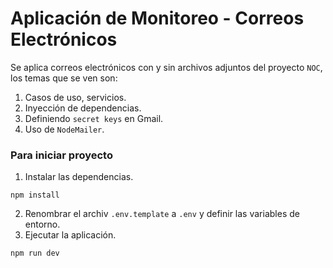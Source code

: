 # Aplicación de Monitoreo - Correos Electrónicos

Se aplica correos electrónicos con y sin archivos adjuntos del proyecto `NOC`, los temas que se ven son: 

1. Casos de uso, servicios.
2. Inyección de dependencias.
3. Definiendo `secret keys` en Gmail.
4. Uso de `NodeMailer`.

### Para iniciar proyecto

1. Instalar las dependencias. 
```
npm install
```
2. Renombrar el archiv `.env.template` a `.env` y definir las variables de entorno.
3. Ejecutar la aplicación. 
```
npm run dev
```



